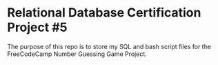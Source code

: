 # Relational Database Certification Project #5
The purpose of this repo is to store my SQL and bash script files for the FreeCodeCamp Number Guessing Game Project.
